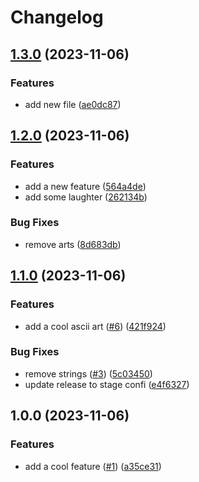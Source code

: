 # Changelog


## [1.3.0](https://github.com/square-li/react-mini-with-release-test/compare/v1.2.0...v1.3.0) (2023-11-06)


### Features

* add new file ([ae0dc87](https://github.com/square-li/react-mini-with-release-test/commit/ae0dc87fc45ba86a2589e9b7ab9c81f634ded518))

## [1.2.0](https://github.com/square-li/react-mini-with-release-test/compare/v1.1.0...v1.2.0) (2023-11-06)


### Features

* add a new feature ([564a4de](https://github.com/square-li/react-mini-with-release-test/commit/564a4dea339858b11fbde3f66f44eda40337853a))
* add some laughter ([262134b](https://github.com/square-li/react-mini-with-release-test/commit/262134ba45ce5a1f9da1731bb51a2f6d15eb9b56))


### Bug Fixes

* remove arts ([8d683db](https://github.com/square-li/react-mini-with-release-test/commit/8d683db2795cfadb189b03527bbab42336e52104))

## [1.1.0](https://github.com/square-li/react-mini-with-release-test/compare/v1.0.0...v1.1.0) (2023-11-06)


### Features

* add a cool ascii art ([#6](https://github.com/square-li/react-mini-with-release-test/issues/6)) ([421f924](https://github.com/square-li/react-mini-with-release-test/commit/421f924ed6b34b6e99171487efd96445c0534904))


### Bug Fixes

* remove strings ([#3](https://github.com/square-li/react-mini-with-release-test/issues/3)) ([5c03450](https://github.com/square-li/react-mini-with-release-test/commit/5c03450c5b49eabe39750158d8468271f3e900ce))
* update release to stage confi ([e4f6327](https://github.com/square-li/react-mini-with-release-test/commit/e4f6327bb465619590a66267068a30b5ef1fc0f7))

## 1.0.0 (2023-11-06)


### Features

* add a cool feature ([#1](https://github.com/square-li/react-mini-with-release-test/issues/1)) ([a35ce31](https://github.com/square-li/react-mini-with-release-test/commit/a35ce3175c1a1a223404713ecfa893bd533ab4c1))
